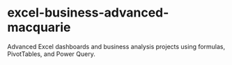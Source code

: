 # excel-business-advanced-macquarie
Advanced Excel dashboards and business analysis projects using formulas, PivotTables, and Power Query.
